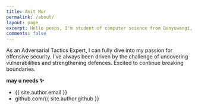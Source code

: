 ```yaml
---
title: Amit Mor
permalink: /about/
layout: page
excerpt: Hello peeps, I'm student of computer science from Banyuwangi, living in Jogjakarta. This blog for documentation about my programming journey, running on jekyll, hosting on netlify and using my own simple theme.
comments: false
---
```


As an Adversarial Tactics Expert, I can fully dive into my passion for offensive security. I’ve always been driven by the challenge of uncovering vulnerabilities and strengthening defences. Excited to continue breaking boundaries.

**may u needs ✨**

- {{ site.author.email }}
- github.com/{{ site.author.github }}
